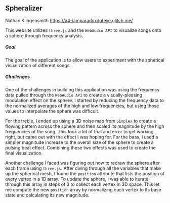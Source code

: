 ## Spheralizer
Nathan Klingensmith https://a4-iamparadoxdotexe.glitch.me/

This website utilizes `three.js` and the `WebAudio API` to visualize songs onto a sphere through frequency analysis.

##### *Goal*
The goal of the application is to allow users to experiment with the spherical visualization of different songs.

##### *Challenges*
One of the challenges in building this application was using the frequency data pulled through the `WebAudio API` to create a visually-pleasing modulation effect on the sphere.
I started by reducing the frequency data to the normalized averages of the high and low frequencies, but using those values to interpolate the sphere was difficult.

For the treble, I ended up using a 3D noise map from `Simplex` to create a flowing pattern across the sphere and then scaled its magnitude by the high frequencies of the song.
This took a lot of trial and error to get working right, but came out with the effect I was hoping for.
For the bass, I used a simpler magnitude increase to the overall size of the sphere to create a pulsing beat effect.
Combining these two effects was used to create the final visualization.

Another challenge I faced was figuring out how to redraw the sphere after each frame using `three.js`.
After diving through all the variables that make up the spherical mesh, I found the `position` attribute that lists the position of every vertex in a 1D array.
To update the sphere, I was able to iterate through this array in steps of 3 to collect each vertex in 3D space.
This let me compute the new `position` array by normalizing each vertex to its base state and calculating its new magnitude.
